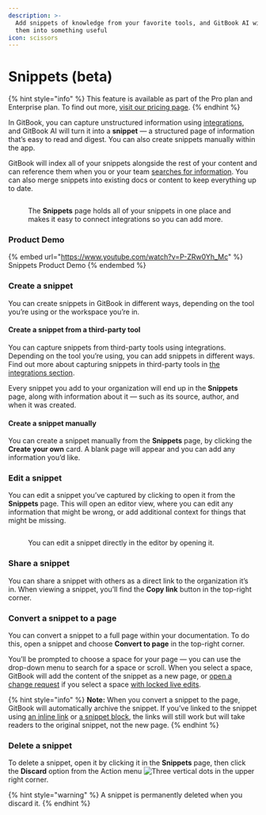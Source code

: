 ```yaml
---
description: >-
  Add snippets of knowledge from your favorite tools, and GitBook AI will turn
  them into something useful
icon: scissors
---
```


# Snippets (beta)

{% hint style="info" %}
This feature is available as part of the Pro plan and Enterprise plan. To find out more, [visit our pricing page](https://www.gitbook.com/pricing).
{% endhint %}

In GitBook, you can capture unstructured information using [integrations](broken-reference/), and GitBook AI will turn it into a **snippet** — a structured page of information that’s easy to read and digest. You can also create snippets manually within the app.

GitBook will index all of your snippets alongside the rest of your content and can reference them when you or your team [searches for information](../content-editor/searching-your-content/). You can also merge snippets into existing docs or content to keep everything up to date.

<figure><img src="../.gitbook/assets/snippets.png" alt=""><figcaption><p>The <strong>Snippets</strong> page holds all of your snippets in one place and makes it easy to connect integrations so you can add more.</p></figcaption></figure>

### Product Demo

{% embed url="https://www.youtube.com/watch?v=P-ZRw0Yh_Mc" %}
Snippets Product Demo
{% endembed %}

### Create a snippet

You can create snippets in GitBook in different ways, depending on the tool you’re using or the workspace you’re in.

#### Create a snippet from a third-party tool

You can capture snippets from third-party tools using integrations. Depending on the tool you’re using, you can add snippets in different ways. Find out more about capturing snippets in third-party tools in [the integrations section](broken-reference/).

Every snippet you add to your organization will end up in the **Snippets** page, along with information about it — such as its source, author, and when it was created.

#### Create a snippet manually

You can create a snippet manually from the **Snippets** page, by clicking the **Create your own** card. A blank page will appear and you can add any information you’d like.

### Edit a snippet

You can edit a snippet you’ve captured by clicking to open it from the **Snippets** page. This will open an editor view, where you can edit any information that might be wrong, or add additional context for things that might be missing.

<figure><img src="../.gitbook/assets/edit-snippet.png" alt=""><figcaption><p>You can edit a snippet directly in the editor by opening it.</p></figcaption></figure>

### Share a snippet

You can share a snippet with others as a direct link to the organization it’s in. When viewing a snippet, you’ll find the **Copy link** button in the top-right corner.

### Convert a snippet to a page

You can convert a snippet to a full page within your documentation. To do this, open a snippet and choose **Convert to page** in the top-right corner.

You’ll be prompted to choose a space for your page — you can use the drop-down menu to search for a space or scroll. When you select a space, GitBook will add the content of the snippet as a new page, or [open a change request](../collaboration/change-requests.md) if you select a space [with locked live edits](../editing-content/live-edits.md).

{% hint style="info" %}
**Note:** When you convert a snippet to the page, GitBook will automatically archive the snippet. If you’ve linked to the snippet using [an inline link](../editing-content/inline.md#links) or [a snippet block](../content-editor/blocks/snippets.md), the links will still work but will take readers to the original snippet, not the new page.
{% endhint %}

### Delete a snippet

To delete a snippet, open it by clicking it in the **Snippets** page, then click the **Discard** option from the Action menu <img src="../.gitbook/assets/Actions menu.png" alt="Three vertical dots" data-size="line"> in the upper right corner.

{% hint style="warning" %}
A snippet is permanently deleted when you discard it.
{% endhint %}
